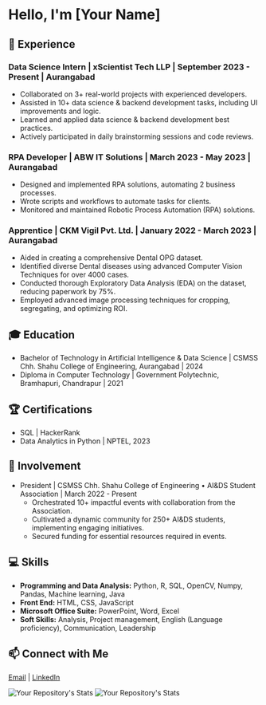 # Hello, I'm [Your Name]

## 🚀 Experience

### Data Science Intern | xScientist Tech LLP | September 2023 - Present | Aurangabad
- Collaborated on 3+ real-world projects with experienced developers.
- Assisted in 10+ data science & backend development tasks, including UI improvements and logic.
- Learned and applied data science & backend development best practices.
- Actively participated in daily brainstorming sessions and code reviews.

### RPA Developer | ABW IT Solutions | March 2023 - May 2023 | Aurangabad
- Designed and implemented RPA solutions, automating 2 business processes.
- Wrote scripts and workflows to automate tasks for clients.
- Monitored and maintained Robotic Process Automation (RPA) solutions.

### Apprentice | CKM Vigil Pvt. Ltd. | January 2022 - March 2023 | Aurangabad
- Aided in creating a comprehensive Dental OPG dataset.
- Identified diverse Dental diseases using advanced Computer Vision Techniques for over 4000 cases.
- Conducted thorough Exploratory Data Analysis (EDA) on the dataset, reducing paperwork by 75%.
- Employed advanced image processing techniques for cropping, segregating, and optimizing ROI.

## 🎓 Education

- Bachelor of Technology in Artificial Intelligence & Data Science | CSMSS Chh. Shahu College of Engineering, Aurangabad | 2024
- Diploma in Computer Technology | Government Polytechnic, Bramhapuri, Chandrapur | 2021

## 🏆 Certifications

- SQL | HackerRank
- Data Analytics in Python | NPTEL, 2023

## 💼 Involvement

- President | CSMSS Chh. Shahu College of Engineering • AI&DS Student Association | March 2022 - Present
  - Orchestrated 10+ impactful events with collaboration from the Association.
  - Cultivated a dynamic community for 250+ AI&DS students, implementing engaging initiatives.
  - Secured funding for essential resources required in events.

## 💻 Skills

- **Programming and Data Analysis:** Python, R, SQL, OpenCV, Numpy, Pandas, Machine learning, Java
- **Front End:** HTML, CSS, JavaScript
- **Microsoft Office Suite:** PowerPoint, Word, Excel
- **Soft Skills:** Analysis, Project management, English (Language proficiency), Communication, Leadership

## 📫 Connect with Me
[Email](mailto:sumitnagpure28@gmail.com) | [LinkedIn](https://www.linkedin.com/in/sumitnagpure/) 


![Your Repository's Stats](https://github-readme-stats.vercel.app/api?username=sumitnagpure&show_icons=true)
![Your Repository's Stats](https://github-readme-stats.vercel.app/api/top-langs/?username=sumitnagpure&theme=blue-green)
<!--![Profile View Counter](https://komarev.com/ghpvc/?username=sumitnagpure)-->

    
    
<!--
**sumitnagpure/sumitnagpure** is a ✨ _special_ ✨ repository because its `README.md` (this file) appears on your GitHub profile.

Here are some ideas to get you started:

- 🔭 I’m currently working on ...
- 🌱 I’m currently learning ...
- 👯 I’m looking to collaborate on ...
- 🤔 I’m looking for help with ...
- 💬 Ask me about ...
- 📫 How to reach me: ...
- 😄 Pronouns: ...
- ⚡ Fun fact: ...
-->
